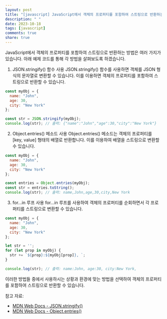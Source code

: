 ```yaml
---
layout: post
title: "[javascript] JavaScript에서 객체의 프로퍼티를 포함하여 스트링으로 반환하는 방법에 대해 알려주세요."
description: " "
date: 2023-10-18
tags: [javascript]
comments: true
share: true
---
```


JavaScript에서 객체의 프로퍼티를 포함하여 스트링으로 반환하는 방법은 여러 가지가 있습니다. 아래 예제 코드를 통해 각 방법을 살펴보도록 하겠습니다.

1. JSON.stringify() 함수 사용
JSON.stringify() 함수를 사용하면 객체를 JSON 형식의 문자열로 변환할 수 있습니다. 이를 이용하면 객체의 프로퍼티를 포함하여 스트링으로 반환할 수 있습니다.

```javascript
const myObj = { 
  name: "John", 
  age: 30, 
  city: "New York" 
};

const str = JSON.stringify(myObj);
console.log(str); // 출력: {"name":"John","age":30,"city":"New York"}
```

2. Object.entries() 메소드 사용
Object.entries() 메소드는 객체의 프로퍼티를 [key, value] 형태의 배열로 반환합니다. 이를 이용하여 배열을 스트링으로 변환할 수 있습니다.

```javascript
const myObj = { 
  name: "John", 
  age: 30, 
  city: "New York" 
};

const entries = Object.entries(myObj);
const str = entries.toString();
console.log(str); // 출력: name,John,age,30,city,New York
```

3. for...in 루프 사용
for...in 루프를 사용하여 객체의 프로퍼티를 순회하면서 각 프로퍼티를 스트링으로 변환할 수 있습니다.

```javascript
const myObj = { 
  name: "John", 
  age: 30, 
  city: "New York" 
};

let str = '';
for (let prop in myObj) {
  str += `${prop}:${myObj[prop]}, `;
}

console.log(str); // 출력: name:John, age:30, city:New York,
```

이러한 방법들 중에서 사용하시는 상황과 환경에 맞는 방법을 선택하여 객체의 프로퍼티를 포함하여 스트링으로 반환할 수 있습니다.

참고 자료:
- [MDN Web Docs - JSON.stringify()](https://developer.mozilla.org/ko/docs/Web/JavaScript/Reference/Global_Objects/JSON/stringify)
- [MDN Web Docs - Object.entries()](https://developer.mozilla.org/ko/docs/Web/JavaScript/Reference/Global_Objects/Object/entries)